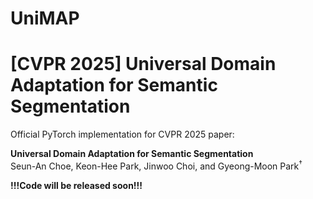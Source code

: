 # UniMAP
# [CVPR 2025] Universal Domain Adaptation for Semantic Segmentation

Official PyTorch implementation for CVPR 2025 paper:

**Universal Domain Adaptation for Semantic Segmentation**  
Seun-An Choe, Keon-Hee Park, Jinwoo Choi, and Gyeong-Moon Park<sup>$\dagger$</sup> 

**!!!Code will be released soon!!!**
